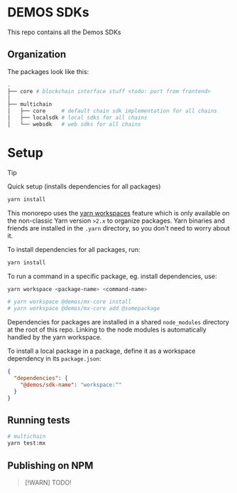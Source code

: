 # DEMOS SDKs

This repo contains all the Demos SDKs

## Organization

The packages look like this:

```sh
.
├── core # blockchain interface stuff <todo: port from frontend>
│
├── multichain
│   ├── core     # default chain sdk implementation for all chains
│   ├── localsdk # local sdks for all chains
│   └── websdk   # web sdks for all chains
```

# Setup

> [!TIP]
> Quick setup (installs dependencies for all packages)
>
> ```sh
> yarn install
> ```

This monorepo uses the [yarn workspaces](https://yarnpkg.com/features/workspaces) feature which is only available on the non-classic Yarn version `>2.x` to organize packages. Yarn binaries and friends are installed in the `.yarn` directory, so you don't need to worry about it.

To install dependencies for all packages, run:

```sh
yarn install
```

To run a command in a specific package, eg. install dependencies, use:

```sh
yarn workspace <package-name> <command-name>

# yarn workspace @demos/mx-core install
# yarn workspace @demos/mx-core add @somepackage
```

Dependencies for packages are installed in a shared `node_modules` directory at the root of this repo. Linking to the node modules is automatically handled by the yarn workspace.

To install a local package in a package, define it as a workspace dependency in its `package.json`:

```json
{
  "dependencies": {
    "@demos/sdk-name": "workspace:^"
  }
}
```

## Running tests

```sh
# multichain
yarn test:mx
```

## Publishing on NPM

> [!WARN]
> TODO!
